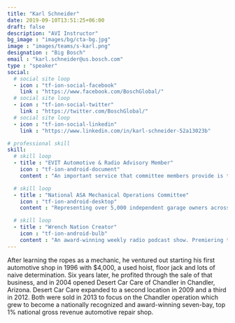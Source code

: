 ```yaml
---
title: "Karl Schneider"
date: 2019-09-10T13:51:25+06:00
draft: false
description: "AVI Instructor"
bg_image : "images/bg/cta-bg.jpg"
image : "images/teams/s-karl.png"
designation : "Big Bosch"
email : "karl.schneider@us.bosch.com"
type : "speaker"
social:
  # social site loop
  - icon : "tf-ion-social-facebook"
    link : "https://www.facebook.com/BoschGlobal/"
  # social site loop
  - icon : "tf-ion-social-twitter"
    link : "https://twitter.com/BoschGlobal/"
  # social site loop
  - icon : "tf-ion-social-linkedin"
    link : "https://www.linkedin.com/in/karl-schneider-52a13023b"

# professional skill
skill:
  # skill loop
  - title : "EVIT Automotive & Radio Advisory Member"
    icon : "tf-ion-android-document"
    content : "An important service that committee members provide is to assist faculty in identifying job specific skills so that instruction will better reflect business/industry and further strengthen career and technical education."

  # skill loop
  - title : "National ASA Mechanical Operations Committee"
    icon : "tf-ion-android-desktop"
    content : "Representing over 5,000 independent garage owners across the country which focuses on specific industry issues as they relate to the business of mechanical service and repair."

  # skill loop
  - title : "Wrench Nation Creator"
    icon : "tf-ion-android-bulb"
    content : "An award-winning weekly radio podcast show. Premiering the unique & fascinating automotive talents & lifestyles of the industry."
---
```


After learning the ropes as a mechanic, he ventured out starting his first automotive shop in 1996 with $4,000, a used hoist, floor jack and lots of naive determination. Six years later, he profited through the sale of that business, and in 2004 opened Desert Car Care of Chandler in Chandler, Arizona.
Desert Car Care expanded to a second location in 2009 and a third in 2012. Both were sold in 2013 to focus on the Chandler operation which grew to become a nationally recognized and award-winning seven-bay, top 1% national gross revenue automotive repair shop.
